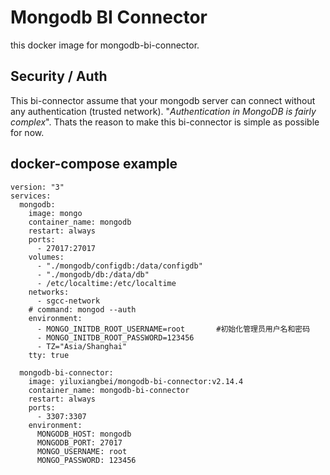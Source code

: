 # Mongodb BI Connector

this docker image for mongodb-bi-connector.

## Security / Auth

This bi-connector assume that your mongodb server can connect without any authentication (trusted network).
"*Authentication in MongoDB is fairly complex*". Thats the reason to make this bi-connector is simple as possible for now.

## docker-compose example

```
version: "3"
services:
  mongodb:
    image: mongo
    container_name: mongodb
    restart: always
    ports:
      - 27017:27017
    volumes:
      - "./mongodb/configdb:/data/configdb"
      - "./mongodb/db:/data/db"
      - /etc/localtime:/etc/localtime
    networks:
      - sgcc-network
    # command: mongod --auth
    environment:
      - MONGO_INITDB_ROOT_USERNAME=root       #初始化管理员用户名和密码
      - MONGO_INITDB_ROOT_PASSWORD=123456
      - TZ="Asia/Shanghai"
    tty: true
  
  mongodb-bi-connector:
    image: yiluxiangbei/mongodb-bi-connector:v2.14.4
    container_name: mongodb-bi-connector
    restart: always
    ports:
      - 3307:3307
    environment:
      MONGODB_HOST: mongodb
      MONGODB_PORT: 27017
      MONGO_USERNAME: root
      MONGO_PASSWORD: 123456

```
